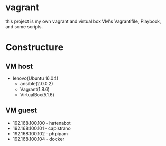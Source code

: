 # vagrant
this project is my own vagrant and virtual box VM's Vagrantifile, Playbook, and some scripts.

# Constructure
## VM host
* lenovo(Ubuntu 16.04)
  * ansible(2.0.0.2)
  * Vagrant(1.8.6)
  * VirtualBox(5.1.6)

## VM guest
* 192.168.100.100 - hatenabot
* 192.168.100.101 - capistrano
* 192.168.100.102 - phpipam
* 192.168.100.104 - docker
